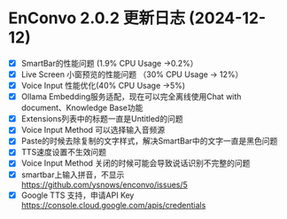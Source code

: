 # EnConvo 2.0.2 更新日志 (2024-12-12)

- [x]  SmartBar的性能问题 (1.9% CPU Usage →0.2%）
- [x]  Live Screen  小窗预览的性能问题 （30% CPU Usage → 12%）
- [x]  Voice Input 性能优化(40% CPU Usage →5%)
- [x]  Ollama Embedding服务适配，现在可以完全离线使用Chat with document、Knowledge Base功能
- [x]  Extensions列表中的标题一直是Untitled的问题
- [x]  Voice Input Method 可以选择输入音频源
- [x]  Paste的时候去除复制的文字样式，解决SmartBar中的文字一直是黑色问题
- [x]  TTS速度设置不生效问题
- [x]  Voice Input  Method  关闭的时候可能会导致说话识别不完整的问题
- [x]  smartbar上输入拼音，不显示 https://github.com/ysnows/enconvo/issues/5
- [x]  Google TTS 支持，申请API Key https://console.cloud.google.com/apis/credentials